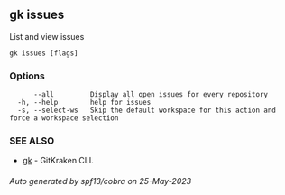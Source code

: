 ## gk issues

List and view issues

```
gk issues [flags]
```

### Options

```
      --all         Display all open issues for every repository
  -h, --help        help for issues
  -s, --select-ws   Skip the default workspace for this action and force a workspace selection
```

### SEE ALSO

* [gk](gk.md)	 - GitKraken CLI.

###### Auto generated by spf13/cobra on 25-May-2023
